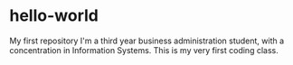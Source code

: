# hello-world
My first repository
I'm a third year business administration student, with a concentration in Information Systems. This is my very first coding class. 
